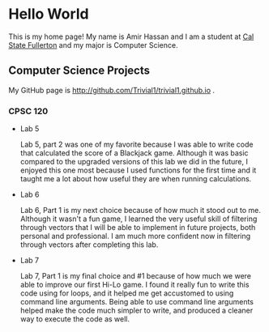 # Hello World

This is my home page! My name is Amir Hassan and I am a student at [Cal State Fullerton](http://www.fullerton.edu/) and my major is Computer Science.

## Computer Science Projects

My GitHub page is http://github.com/Trivial1/trivial1.github.io .

### CPSC 120

* Lab 5

    Lab 5, part 2 was one of my favorite because I was able to write code that calculated the score of a Blackjack game. Although it was basic compared to the upgraded versions of this lab we did in the future, I enjoyed this one most because I used functions for the first time and it taught me a lot about how useful they are when running calculations.

* Lab 6

    Lab 6, Part 1 is my next choice because of how much it stood out to me. Although it wasn't a fun game, I learned the very useful skill of filtering through vectors that I will be able to implement in future projects, both personal and professional. I am much more confident now in filtering through vectors after completing this lab.

* Lab 7
    
    Lab 7, Part 1 is my final choice and #1 because of how much we were able to improve our first Hi-Lo game. I found it really fun to write this code using for loops, and it helped me get accustomed to using command line arguments. Being able to use command line arguments helped make the code much simpler to write, and produced a cleaner way to execute the code as well.